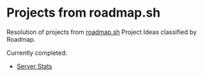 # Projects from roadmap.sh
Resolution of projects from [roadmap.sh](https://roadmap.sh) Project Ideas classified by Roadmap.

Currently completed:
- [Server Stats](https://roadmap.sh/projects/server-stats)
